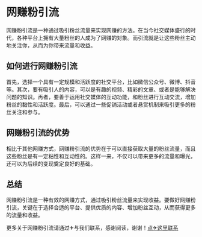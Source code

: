 # 网赚粉引流

网赚粉引流是一种通过吸引粉丝流量来实现网赚的方法。在当今社交媒体盛行的时代，各种平台上拥有大量粉丝的人成为了网赚的对象。而引流就是让这些粉丝主动地关注你，从而为你带来流量和收益。

## 如何进行网赚粉引流

首先，选择一个具有一定规模和活跃度的社交平台，比如微信公众号、微博、抖音等。其次，要有吸引人的内容，可以是有趣的视频、精彩的文章、或者是能够解决问题的知识。再者，要善于运用社交媒体的互动功能，和粉丝进行互动交流，增加粉丝的黏性和活跃度。最后，可以通过一些促销活动或者悬赏机制来吸引更多的粉丝关注和参与。

## 网赚粉引流的优势

相比于其他网赚方式，网赚粉引流的优势在于可以直接获取大量的粉丝流量，而且这些粉丝是有一定粘性和互动性的。这样一来，不仅可以带来更多的流量和曝光，还可以为后续的变现奠定良好的基础。

## 总结

网赚粉引流是一种有效的网赚方式，通过吸引粉丝流量来实现收益。要做好网赚粉引流，关键在于选择合适的平台、提供优质的内容、增加粉丝互动，从而获得更多的流量和收益。

更多关于网赚粉引流请通过✈与我们联系，感谢阅读，谢谢！[点✈这里联系](https://c.k02.cc)